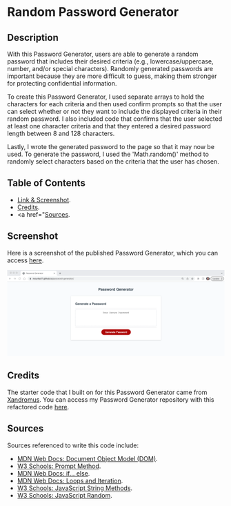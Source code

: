 # Random Password Generator
## Description

With this Password Generator, users are able to generate a random password that includes their desired criteria (e.g., lowercase/uppercase, number, and/or special characters). Randomly generated passwords are important because they are more difficult to guess, making them stronger for protecting confidential information.

To create this Password Generator, I used separate arrays to hold the characters for each criteria and then used confirm prompts so that the user can select whether or not they want to include the displayed criteria in their random password. I also included code that confirms that the user selected at least one character criteria and that they entered a desired password length between 8 and 128 characters. 

Lastly, I wrote the generated password to the page so that it may now be used. To generate the password, I used the 'Math.random()' method to randomly select characters based on the criteria that the user has chosen.

## Table of Contents
* <a href="https://github.com/MCunha17/password-generator/blob/main/README.md#screenshot">Link & Screenshot</a>.
* <a href="https://github.com/MCunha17/password-generator/blob/main/README.md#credits">Credits</a>.
* <a href="<a href="https://github.com/MCunha17/password-generator/blob/main/READMEmd#sources">Sources</a>.

## Screenshot

Here is a screenshot of the published Password Generator, which you can access <a href="https://mcunha17.github.io/password-generator/">here</a>.

![Screenshot of Published Password Generator](/assets/images/generator-screenshot.png)

## Credits

The starter code that I built on for this Password Generator came from <a href="https://github.com/coding-boot-camp/friendly-parakeet">Xandromus</a>. You can access my Password Generator repository with this refactored code <a href="https://github.com/MCunha17/password-generator">here</a>.

## Sources
Sources referenced to write this code include:
* <a href="https://developer.mozilla.org/en-US/docs/Web/API/Document_Object_Model">MDN Web Docs: Document Object Model (DOM)</a>.
* <a href="https://www.w3schools.com/jsref/met_win_prompt.asp">W3 Schools: Prompt Method</a>.
* <a href="https://developer.mozilla.org/en-US/docs/Web/JavaScript/Reference/Statements/if...else">MDN Web Docs: if... else</a>.
* <a href="https://developer.mozilla.org/en-US/docs/Web/JavaScript/Guide/Loops_and_iteration">MDN Web Docs: Loops and Iteration</a>.
* <a href="https://www.w3schools.com/js/js_string_methods.asp">W3 Schools: JavaScript String Methods</a>.
* <a href="https://www.w3schools.com/js/js_random.asp">W3 Schools: JavaScript Random</a>.

